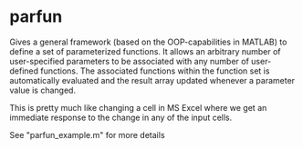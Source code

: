 # parfun
Gives a general framework (based on the OOP-capabilities in MATLAB) to define a set of parameterized functions. 
It allows an arbitrary number of user-specified parameters to be associated with any number of user-defined functions. 
The associated functions within the function set is automatically evaluated and the result array updated whenever a 
parameter value is changed.

This is pretty much like changing a cell in MS Excel where we get an immediate response to the change in any of the input cells.

See "parfun_example.m" for more details
